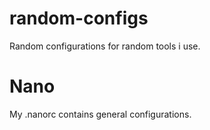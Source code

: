 # random-configs
Random configurations for random tools i use.

# Nano
My .nanorc contains general configurations.
